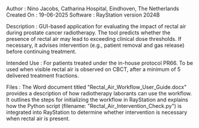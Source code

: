 
 Author        : Nino Jacobs, Catharina Hospital, Eindhoven, The Netherlands
 Created On    : 19-06-2025
 Software      : RayStation version 2024B

 Description   : GUI-based application for evaluating the impact of rectal air during
                 prostate cancer radiotherapy. The tool predicts whether the presence of
                 rectal air may lead to exceeding clinical dose thresholds.
                 If necessary, it advises intervention (e.g., patient removal and gas release)
                 before continuing treatment.

 Intended Use  : For patients treated under the in-house protocol PR66.
                 To be used when visible rectal air is observed on CBCT,
                 after a minimum of 5 delivered treatment fractions.

Files          : The Word document titled "Rectal_Air_Workflow_User_Guide.docx" provides a description of how radiotherapy laborants can use the workflow.
                 It outlines the steps for initializing the workflow in RayStation and explains how the Python script (filename: "Rectal_Air_Intervention_Check.py") is 
                 integrated into RayStation to determine whether intervention is necessary when rectal air is present.
